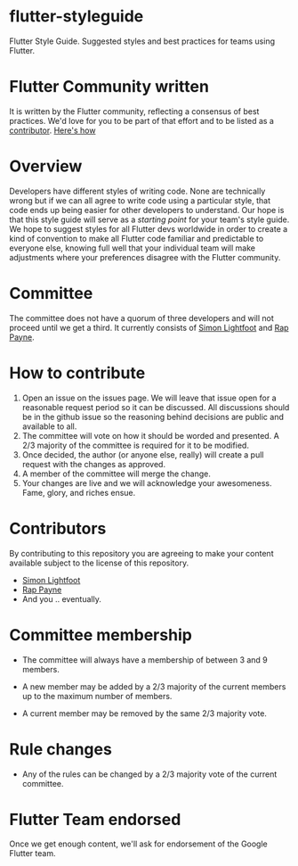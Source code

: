 
# flutter-styleguide

Flutter Style Guide. Suggested styles and best practices for teams using Flutter.




# Flutter Community written

It is written by the Flutter community, reflecting a consensus of best practices. We'd love for you to be part of that effort and to be listed as a [contributor](#contributors). [Here's how](#how-to-contribute)

# Overview

Developers have different styles of writing code. None are technically wrong but if we can all agree to write code using a particular style, that code ends up being easier for other developers to understand. Our hope is that this style guide will serve as a *starting point* for your team's style guide. We hope to suggest styles for all Flutter devs worldwide in order to create a kind of convention to make all Flutter code familiar and predictable to everyone else, knowing full well that your individual team will make adjustments where your preferences disagree with the Flutter community.

# Committee

The committee does not have a quorum of three developers and will not proceed until we get a third. It currently consists of [Simon Lightfoot](https://github.com/slightfoot) and [Rap Payne](https://github.com/rapPayne). 

# How to contribute

1. Open an issue on the issues page. We will leave that issue open for a reasonable request period so it can be discussed. All discussions should be in the github issue so the reasoning behind decisions are public and available to all.
2. The committee will vote on how it should be worded and presented. A 2/3 majority of the committee is required for it to be modified.
3. Once decided, the author (or anyone else, really) will create a pull request with the changes as approved.
4. A member of the committee will merge the change.
5. Your changes are live and we will acknowledge your awesomeness. Fame, glory, and riches ensue.

# Contributors
By contributing to this repository you are agreeing to make your content available subject to the license of this repository.

-  [Simon Lightfoot](https://github.com/slightfoot)
- [Rap Payne](https://github.com/rapPayne)
- And you .. eventually. 

# Committee membership

- The committee will always have a membership of between 3 and 9 members.

- A new member may be added by a 2/3 majority of the current members up to the maximum number of members.

- A current member may be removed by the same 2/3 majority vote.

  

# Rule changes

- Any of the rules can be changed by a 2/3 majority vote of the current committee.

# Flutter Team endorsed

Once we get enough content, we'll ask for endorsement of the Google Flutter team. 
